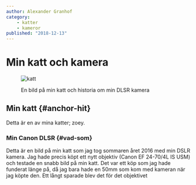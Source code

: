 ```yaml
---
author: Alexander Granhof
category:
    - katter
    - kameror
published: "2018-12-13"
---
```


# Min katt och kamera

<figure class="figure left .w50">
    <img src="./cimage/img.php?src=cat.jpg&width=800&height=450" alt="katt">
    <figcaption>
        <p>En bild på min katt och historia om min DLSR kamera</p>
    </figcaption>
</figure>

<!--more-->

## Min katt {#anchor-hit}

Detta är en av mina katter; zoey.

### Min Canon DLSR {#vad-som}

Detta är en bild på min katt som jag tog sommaren året 2016 med min DSLR kamera. Jag hade precis köpt ett nytt objektiv (Canon EF 24-70/4L IS USM) och testade en snabb bild på min katt. Det var ett köp som jag hade funderat länge på, då jag bara hade en 50mm som kom med kameran när jag köpte den. Ett långt sparade blev det för det objektivet
